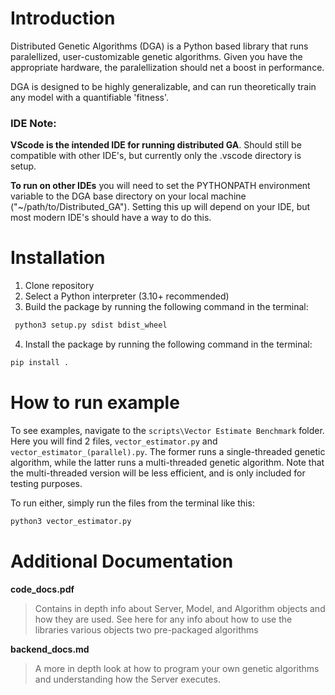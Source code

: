 # Introduction
Distributed Genetic Algorithms (DGA) is a Python based library that runs paralellized, user-customizable genetic algorithms. Given you have the appropriate hardware, the paralellization should net a boost in performance.

DGA is designed to be highly generalizable, and can run theoretically train any model with a quantifiable 'fitness'.

### IDE Note:
**VScode is the intended IDE for running distributed GA**. Should still be compatible with other IDE's, but currently only the .vscode directory is setup.

**To run on other IDEs** you will need to set the PYTHONPATH environment variable to the DGA base directory on your local machine ("~/path/to/Distributed_GA"). Setting this up will depend on your IDE, but most modern IDE's should have a way to do this.

# Installation
1. Clone repository
2. Select a Python interpreter (3.10+ recommended)
3. Build the package by running the following command in the terminal:
```bash
 python3 setup.py sdist bdist_wheel
```
4. Install the package by running the following command in the terminal:
```bash
pip install .
```

# How to run example
To see examples, navigate to the ```scripts\Vector Estimate Benchmark``` folder. Here you will find 2 files, ```vector_estimator.py``` and ```vector_estimator_(parallel).py```. The former runs a single-threaded genetic algorithm, while the latter runs a multi-threaded genetic algorithm. Note that the multi-threaded version will be less efficient, and is only included for testing purposes.

To run either, simply run the files from the terminal like this:
```bash
python3 vector_estimator.py
```

# Additional Documentation
**code_docs.pdf**
>Contains in depth info about Server, Model, and Algorithm objects and how they are used. See here for any info about how to use the libraries various objects two pre-packaged algorithms

**backend_docs.md**
>A more in depth look at how to program your own genetic algorithms and understanding how the Server executes.
